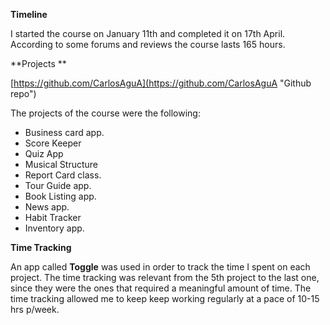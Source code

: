 **Timeline**

I started the course on January 11th and completed it on 17th April. According to some forums and reviews the course lasts 165 hours. 

**Projects **

[https://github.com/CarlosAguA](https://github.com/CarlosAguA "Github repo")

The  projects of the course were the following:

* Business card app.
* Score Keeper
* Quiz App
* Musical Structure
* Report Card class.
* Tour Guide app.
* Book Listing app.
* News app.
* Habit Tracker
* Inventory app. 

**Time Tracking**

An app called **Toggle** was used in order to track the time I spent on each project. The time tracking was relevant from the 5th project to the last one, since they were the ones that required a  meaningful amount of time. The time tracking allowed me to keep  keep working regularly at a pace of 10-15 hrs p/week.

